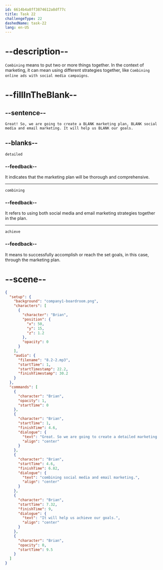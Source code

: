 ```yaml
---
id: 6614b4a8ff3874612a8df77c
title: Task 22
challengeType: 22
dashedName: task-22
lang: en-US
---
```


<!-- (Audio) Brian: Great! So, we are going to create a detailed marketing plan, combining social media and email marketing. It will help us achieve our goals. -->

# --description--

`Combining` means to put two or more things together. In the context of marketing, it can mean using different strategies together, like `Combining online ads with social media campaigns`.

# --fillInTheBlank--

## --sentence--

`Great! So, we are going to create a BLANK marketing plan, BLANK social media and email marketing. It will help us BLANK our goals.`

## --blanks--

`detailed`

### --feedback--

It indicates that the marketing plan will be thorough and comprehensive.

---

`combining`

### --feedback--

It refers to using both social media and email marketing strategies together in the plan.

---

`achieve`

### --feedback--

It means to successfully accomplish or reach the set goals, in this case, through the marketing plan.

# --scene--

```json
{
  "setup": {
    "background": "company1-boardroom.png",
    "characters": [
      {
        "character": "Brian",
        "position": {
          "x": 50,
          "y": 15,
          "z": 1.2
        },
        "opacity": 0
      }
    ],
    "audio": {
      "filename": "8.2-2.mp3",
      "startTime": 1,
      "startTimestamp": 22.2,
      "finishTimestamp": 30.2
    }
  },
  "commands": [
    {
      "character": "Brian",
      "opacity": 1,
      "startTime": 0
    },
    {
      "character": "Brian",
      "startTime": 1,
      "finishTime": 4.6,
      "dialogue": {
        "text": "Great. So we are going to create a detailed marketing plan",
        "align": "center"
      }
    },
    {
      "character": "Brian",
      "startTime": 4.6,
      "finishTime": 6.82,
      "dialogue": {
        "text": "combining social media and email marketing.",
        "align": "center"
      }
    },
    {
      "character": "Brian",
      "startTime": 7.32,
      "finishTime": 9,
      "dialogue": {
        "text": "It will help us achieve our goals.",
        "align": "center"
      }
    },
    {
      "character": "Brian",
      "opacity": 0,
      "startTime": 9.5
    }
  ]
}
```
